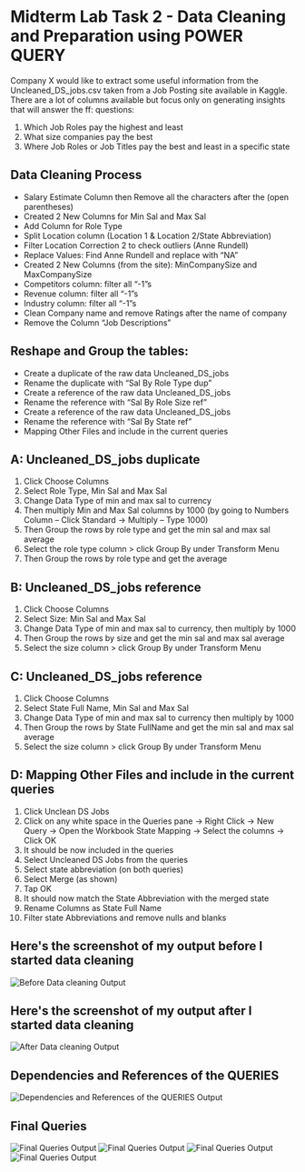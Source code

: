 # Midterm Lab Task 2 - Data Cleaning and Preparation using POWER QUERY
Company X would like to extract some useful information from the Uncleaned_DS_jobs.csv taken from a Job Posting site available in Kaggle.
There are a lot of columns available but focus only on generating insights that will answer the ff: questions:
1. Which Job Roles pay the highest and least
2. What size companies pay the best
3. Where Job Roles or Job Titles pay the best and least in a specific state

## Data Cleaning Process
* Salary Estimate Column then Remove all the characters after the (open parentheses)
* Created 2 New Columns for Min Sal and Max Sal
* Add Column for Role Type
* Split Location column (Location 1 & Location 2/State Abbreviation)
* Filter Location Correction 2 to check outliers (Anne Rundell)
* Replace Values: Find Anne Rundell and replace with “NA”
* Created 2 New Columns (from the site): MinCompanySize and MaxCompanySize
* Competitors column: filter all “-1”s
* Revenue column: filter all “-1”s
* Industry column: filter all “-1”s
* Clean Company name and remove Ratings after the name of company
* Remove the Column “Job Descriptions”

## Reshape and Group the tables:
* Create a duplicate of the raw data Uncleaned_DS_jobs
* Rename the duplicate with “Sal By Role Type dup”
* Create a reference of the raw data Uncleaned_DS_jobs
* Rename the reference with “Sal By Role Size ref”
* Create a reference of the raw data Uncleaned_DS_jobs
* Rename the reference with “Sal By State ref”
* Mapping Other Files and include in the current queries

## A: Uncleaned_DS_jobs duplicate
1. Click Choose Columns
2. Select Role Type, Min Sal and Max Sal
3. Change Data Type of min and max sal to currency
4. Then multiply Min and Max Sal columns by 1000 (by going to Numbers Column – Click Standard → Multiply – Type 1000)
5. Then Group the rows by role type and get the min sal and max sal average
6. Select the role type column > click Group By under Transform Menu
7. Then Group the rows by role type and get the average

## B: Uncleaned_DS_jobs reference
1. Click Choose Columns
2. Select Size: Min Sal and Max Sal
3. Change Data Type of min and max sal to currency, then multiply by 1000
4. Then Group the rows by size and get the min sal and max sal average
5. Select the size column > click Group By under Transform Menu

## C: Uncleaned_DS_jobs reference
1. Click Choose Columns
2. Select State Full Name, Min Sal and Max Sal
3. Change Data Type of min and max sal to currency then multiply by 1000
4. Then Group the rows by State FullName and get the min sal and max sal average
5. Select the size column > click Group By under Transform Menu

## D: Mapping Other Files and include in the current queries
1. Click Unclean DS Jobs
2. Click on any white space in the Queries pane → Right Click → New Query → Open the Workbook State Mapping → Select the columns → Click OK
3. It should be now included in the queries
4. Select Uncleaned DS Jobs from the queries
5. Select state abbreviation (on both queries)
6. Select Merge (as shown)
7. Tap OK
8. It should now match the State Abbreviation with the merged state
9. Rename Columns as State Full Name
10. Filter state Abbreviations and remove nulls and blanks

## Here's the screenshot of my output before I started data cleaning
![Before Data cleaning Output](Image/Before%20Data%20Cleaning.jpg)
## Here's the screenshot of my output after I started data cleaning
![After Data cleaning Output](Image/After%20Data%20Cleaning.jpg)

## Dependencies and References of the QUERIES
![Dependencies and References of the QUERIES Output](Image/Query%20Dependencies.jpg)

## Final Queries
![Final Queries Output](Image/Sal%20By%20Role%20Type%20dup.jpg) ![Final Queries Output](image/Sal%20By%20Role%20Size%20ref.png)
![Final Queries Output](Image/Sal%20By%20State%20ref.jpg) ![Final Queries Output](Image/Uncleaned_DS_jobs.jpg)

